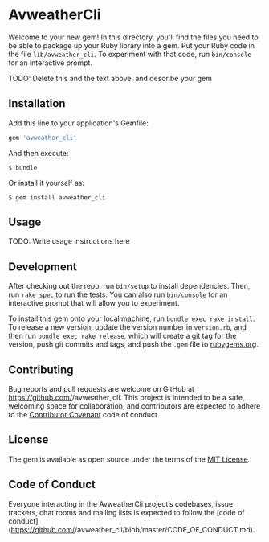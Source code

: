 # AvweatherCli

Welcome to your new gem! In this directory, you'll find the files you need to be able to package up your Ruby library into a gem. Put your Ruby code in the file `lib/avweather_cli`. To experiment with that code, run `bin/console` for an interactive prompt.

TODO: Delete this and the text above, and describe your gem

## Installation

Add this line to your application's Gemfile:

```ruby
gem 'avweather_cli'
```

And then execute:

    $ bundle

Or install it yourself as:

    $ gem install avweather_cli

## Usage

TODO: Write usage instructions here

## Development

After checking out the repo, run `bin/setup` to install dependencies. Then, run `rake spec` to run the tests. You can also run `bin/console` for an interactive prompt that will allow you to experiment.

To install this gem onto your local machine, run `bundle exec rake install`. To release a new version, update the version number in `version.rb`, and then run `bundle exec rake release`, which will create a git tag for the version, push git commits and tags, and push the `.gem` file to [rubygems.org](https://rubygems.org).

## Contributing

Bug reports and pull requests are welcome on GitHub at https://github.com/<github username>/avweather_cli. This project is intended to be a safe, welcoming space for collaboration, and contributors are expected to adhere to the [Contributor Covenant](http://contributor-covenant.org) code of conduct.

## License

The gem is available as open source under the terms of the [MIT License](https://opensource.org/licenses/MIT).

## Code of Conduct

Everyone interacting in the AvweatherCli project’s codebases, issue trackers, chat rooms and mailing lists is expected to follow the [code of conduct](https://github.com/<github username>/avweather_cli/blob/master/CODE_OF_CONDUCT.md).
